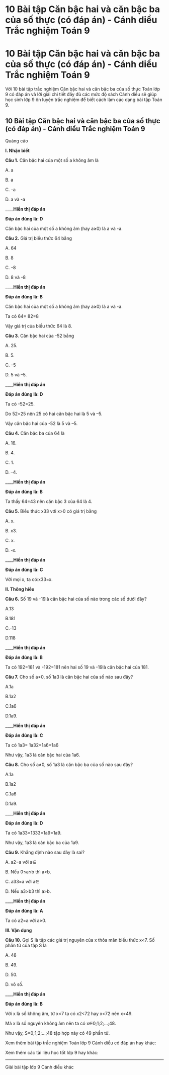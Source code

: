 # 10 Bài tập Căn bậc hai và căn bậc ba của số thực (có đáp án) - Cánh diều Trắc nghiệm Toán 9

# 10 Bài tập Căn bậc hai và căn bậc ba của số thực (có đáp án) - Cánh diều Trắc nghiệm Toán 9

Với 10 bài tập trắc nghiệm Căn bậc hai và căn bậc ba của số thực Toán lớp 9 có đáp án và lời giải chi tiết đầy đủ các mức độ sách Cánh diều sẽ giúp học sinh lớp 9 ôn luyện trắc nghiệm để biết cách làm các dạng bài tập Toán 9.

## 10 Bài tập Căn bậc hai và căn bậc ba của số thực (có đáp án) - Cánh diều Trắc nghiệm Toán 9

Quảng cáo

**I. Nhận biết**

**Câu 1.** Căn bậc hai của một số a không âm là

A. a

B. a

C. -a

D. a và -a

____**Hiển thị đáp án**

**Đáp án đúng là: D**

Căn bậc hai của một số a không âm (hay a≥0) là a và -a.

**Câu 2.** Giá trị biểu thức 64 bằng

A. 64

B. 8

C. -8

D. 8 và -8

____**Hiển thị đáp án**

**Đáp án đúng là: B**

Căn bậc hai của một số a không âm (hay a≥0) là a và -a.

Ta có 64= 82=8

Vậy giá trị của biểu thức 64 là 8.

**Câu 3**. Căn bậc hai của -52 bằng

A. 25.

B. 5.

C. –5

D. 5 và –5.

____**Hiển thị đáp án**

**Đáp án đúng là: D**

Ta có -52=25.

Do 52=25 nên 25 có hai căn bậc hai là 5 và –5.

Vậy căn bậc hai của -52 là 5 và –5.

**Câu 4.** Căn bậc ba của 64 là

A. 16.

B. 4.

C. 1.

D. –4.

____**Hiển thị đáp án**

**Đáp án đúng là: B**

Ta thấy 64=43 nên căn bậc 3 của 64 là 4.

**Câu 5.** Biểu thức x33 với x>0 có giá trị bằng

A. x. 

B. x3. 

C. x. 

D. -x.

____**Hiển thị đáp án**

**Đáp án đúng là: C**

Với mọi x, ta có:x33=x.

**II. Thông hiểu**

**Câu 6.** Số 19 và -19là căn bậc hai của số nào trong các số dưới đây?

A.13

B.181

C.-13

D.118

____**Hiển thị đáp án**

**Đáp án đúng là: B**

Ta có 192=181 và -192=181 nên hai số 19 và -19là căn bậc hai của 181.

**Câu 7.** Cho số a≠0, số 1a3 là căn bậc hai của số nào sau đây?

A.1a

B.1a2

C.1a6

D.1a9.

____**Hiển thị đáp án**

**Đáp án đúng là: C**

Ta có 1a3= 1a32=1a6=1a6

Như vậy, 1a3 là căn bậc hai của 1a6.

**Câu 8.** Cho số a≠0, số 1a3 là căn bậc ba của số nào sau đây?

A.1a

B.1a2

C.1a6

D.1a9.

____**Hiển thị đáp án**

**Đáp án đúng là: D**

Ta có 1a33=1333=1a9=1a9.

Như vậy, 1a3 là căn bậc ba của 1a9.

**Câu 9.** Khẳng định nào sau đây là sai?

A. a2=a với a∈

B. Nếu 0≤a≤b thì a<b.

C. a33=a với a∈

D. Nếu a3>b3 thì a>b.

____**Hiển thị đáp án**

**Đáp án đúng là: A**

Ta có a2=a với a≥0.

**III. Vận dụng**

**Câu 10.** Gọi S là tập các giá trị nguyên của x thỏa mãn biểu thức x<7. Số phần tử của tập S là

A. 48

B. 49.

D. 50.

D. vô số.

____**Hiển thị đáp án**

**Đáp án đúng là: B**

Với x là số không âm, từ x<7 ta có x2<72 hay x<72 nên x<49.

Mà x là số nguyên không âm nên ta có x∈0;1;2;...;48.

Như vậy, S=0;1;2;...;48 tập hợp này có 49 phần tử.

Xem thêm bài tập trắc nghiệm Toán lớp 9 Cánh diều có đáp án hay khác:

Xem thêm các tài liệu học tốt lớp 9 hay khác:

* * *

Giải bài tập lớp 9 Cánh diều khác
